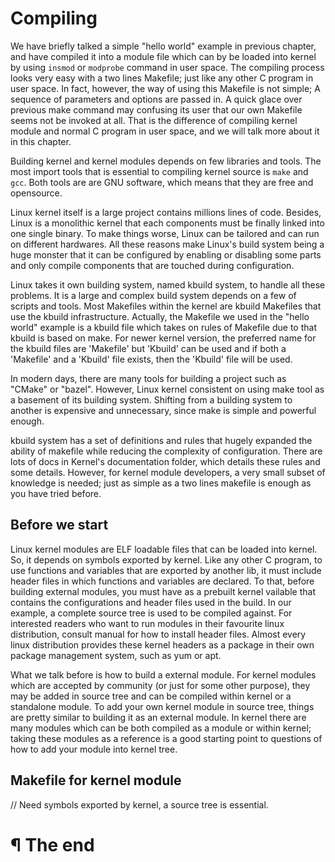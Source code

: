 # Compiling

We have briefly talked a simple "hello world" example in previous chapter, and
have compiled it into a module file which can by be loaded into kernel by using
`insmod` or `modprobe` command in user space. The compiling process looks very
easy with a two lines Makefile; just like any other C program in user space.
In fact, however, the way of using this Makefile is not simple; A sequence of
parameters and options are passed in. A quick glace over previous make command
may confusing its user that our own Makefile seems not be invoked at all. That
is the difference of compiling kernel module and normal C program in user space,
and we will talk more about it in this chapter.

Building kernel and kernel modules depends on few libraries and tools. The most
import tools that is essential to compiling kernel source is `make` and `gcc`.
Both tools are are GNU software, which means that they are free and opensource.

Linux kernel itself is a large project contains millions lines of code. Besides,
Linux is a monolithic kernel that each components must be finally linked into
one single binary. To make things worse, Linux can be tailored and can run on
different hardwares. All these reasons make Linux's build system being a huge
monster that it can be configured by enabling or disabling some parts and
only compile components that are touched during configuration.

Linux takes it own building system, named kbuild system, to handle all these
problems. It is a large and complex build system depends on a few of scripts and
tools. Most Makefiles within the kernel are kbuild Makefiles that use the
kbuild infrastructure. Actually, the Makefile we used in the "hello world"
example is a kbuild file which takes on rules of Makefile due to that kbuild
is based on make. For newer kernel version, the preferred name for the kbuild
files are 'Makefile' but 'Kbuild' can be used and if both a 'Makefile' and a
'Kbuild' file exists, then the 'Kbuild' file will be used.

In modern days, there are many tools for building a project such as "CMake" or
"bazel". However, Linux kernel consistent on using make tool as a basement of
its building system. Shifting from a building system to another is expensive
and unnecessary, since make is simple and powerful enough.

kbuild system has a set of definitions and rules that hugely expanded the
ability of makefile while reducing the complexity of configuration. There are
lots of docs in Kernel's documentation folder, which details these rules and
some details. However, for kernel module developers, a very small subset of
knowledge is needed; just as simple as a two lines makefile is enough as you
have tried before.

## Before we start

Linux kernel modules are ELF loadable files that can be loaded into kernel. So,
it depends on symbols exported by kernel. Like any other C program, to use
functions and variables that are exported by another lib, it must include header
files in which functions and variables are declared. To that, before building
external modules, you must have as a prebuilt kernel vailable that contains the
configurations and header files used in the build. In our example, a complete
source tree is used to be compiled against. For interested readers who want to
run modules in their favourite linux distribution, consult manual for how to
install header files. Almost every linux distribution provides these kernel
headers as a package in their own package management system, such as yum or apt.

What we talk before is how to build a external module. For kernel modules
which are accepted by community (or just for some other purpose), they may be
added in source tree and can be compiled within kernel or a standalone module.
To add your own kernel module in source tree, things are pretty similar to
building it as an external module. In kernel there are many modules which can be
both compiled as a module or within kernel; taking these modules as a reference 
is a good starting point to questions of how to add your module into kernel
tree.

## Makefile for kernel module
// Need symbols exported by kernel, a source tree is essential.


# ¶ The end

